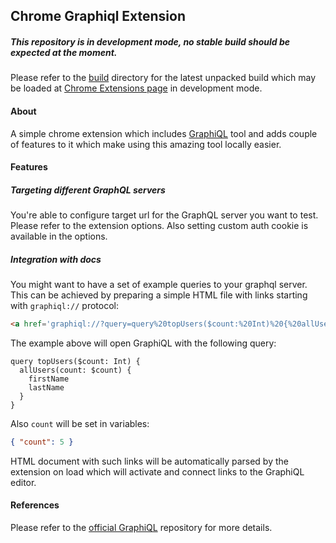 ## Chrome Graphiql Extension

##### This repository is in development mode, no stable build should be expected at the moment. 

Please refer to the [build](./build) directory for the latest unpacked build which may be loaded at
[Chrome Extensions page](chrome://extensions/) in development mode.

#### About

A simple chrome extension which includes [GraphiQL](https://github.com/graphql/graphiql) tool and adds couple of
features to it which make using this amazing tool locally easier.

#### Features

##### Targeting different GraphQL servers

You're able to configure target url for the GraphQL server you want to test. Please refer to the extension options.
Also setting custom auth cookie is available in the options.

##### Integration with docs

You might want to have a set of example queries to your graphql server. This can be achieved by preparing a simple HTML
file with links starting with `graphiql://` protocol:

```html
<a href='graphiql://?query=query%20topUsers($count:%20Int)%20{%20allUsers(count:%20$count)%20{%20firstName%20lastName%20}%20}&variables={%20"count":%205%20}'>Get top users query</a>
``` 

The example above will open GraphiQL with the following query:
```
query topUsers($count: Int) {
  allUsers(count: $count) {
    firstName
    lastName
  }
}
```

Also `count` will be set in variables:
```json
{ "count": 5 }
```  

HTML document with such links will be automatically parsed by the extension on load which will activate and connect
links to the GraphiQL editor. 

#### References

Please refer to the [official GraphiQL](https://github.com/graphql/graphiql) repository for more details.